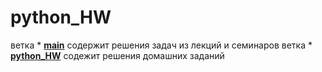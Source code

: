 # python_HW

ветка * [**main**](https://github.com/MLapshin054/python_HW/tree/main) содержит решения задач из лекций и семинаров
ветка * [**python_HW**](https://github.com/MLapshin054/python_HW/tree/python_HW) содежит решения домашних заданий
